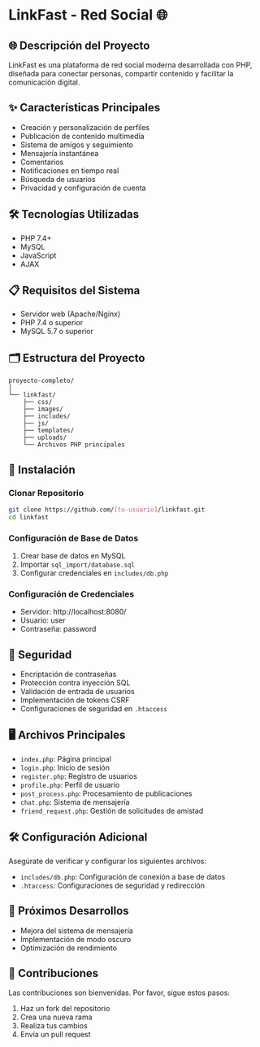 # LinkFast - Red Social 🌐

## 🌐 Descripción del Proyecto
LinkFast es una plataforma de red social moderna desarrollada con PHP, diseñada para conectar personas, compartir contenido y facilitar la comunicación digital.

## ✨ Características Principales
- Creación y personalización de perfiles
- Publicación de contenido multimedia
- Sistema de amigos y seguimiento
- Mensajería instantánea
- Comentarios
- Notificaciones en tiempo real
- Búsqueda de usuarios
- Privacidad y configuración de cuenta

## 🛠 Tecnologías Utilizadas
- PHP 7.4+
- MySQL
- JavaScript
- AJAX

## 📋 Requisitos del Sistema
- Servidor web (Apache/Nginx)
- PHP 7.4 o superior
- MySQL 5.7 o superior

## 🗂️ Estructura del Proyecto
```
proyecto-completo/
│
└── linkfast/
    ├── css/
    ├── images/
    ├── includes/
    ├── js/
    ├── templates/
    ├── uploads/
    └── Archivos PHP principales
```

## 🚀 Instalación

### Clonar Repositorio
```bash
git clone https://github.com/[tu-usuario]/linkfast.git
cd linkfast
```

### Configuración de Base de Datos
1. Crear base de datos en MySQL
2. Importar `sql_import/database.sql`
3. Configurar credenciales en `includes/db.php`

### Configuración de Credenciales
- Servidor: http://localhost:8080/
- Usuario: user
- Contraseña: password

## 🔐 Seguridad
- Encriptación de contraseñas
- Protección contra inyección SQL
- Validación de entrada de usuarios
- Implementación de tokens CSRF
- Configuraciones de seguridad en `.htaccess`

## 🖥️ Archivos Principales
- `index.php`: Página principal
- `login.php`: Inicio de sesión
- `register.php`: Registro de usuarios
- `profile.php`: Perfil de usuario
- `post_process.php`: Procesamiento de publicaciones
- `chat.php`: Sistema de mensajería
- `friend_request.php`: Gestión de solicitudes de amistad

## 🛠️ Configuración Adicional
Asegúrate de verificar y configurar los siguientes archivos:
- `includes/db.php`: Configuración de conexión a base de datos
- `.htaccess`: Configuraciones de seguridad y redirección

## 🚧 Próximos Desarrollos
- Mejora del sistema de mensajería
- Implementación de modo oscuro
- Optimización de rendimiento

## 🤝 Contribuciones
Las contribuciones son bienvenidas. Por favor, sigue estos pasos:
1. Haz un fork del repositorio
2. Crea una nueva rama
3. Realiza tus cambios
4. Envía un pull request

